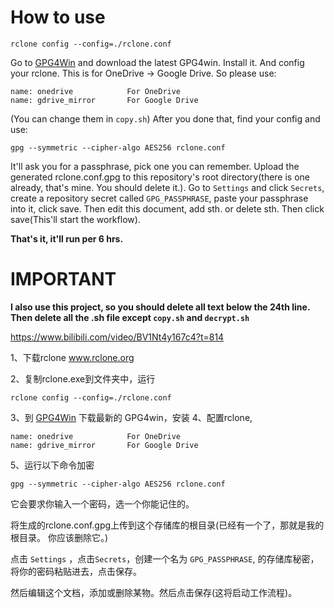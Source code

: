 # How to use

```shell 
rclone config --config=./rclone.conf
```

Go to <a href="https://gpg4win.org/thanks-for-download.html" target="_blank">GPG4Win</a> and download the latest GPG4win.
Install it.
And config your rclone. This is for OneDrive -> Google Drive. So please use:

```
name: onedrive            For OneDrive
name: gdrive_mirror       For Google Drive
```

(You can change them in `copy.sh`)
After you done that, find your config and use:

```shell
gpg --symmetric --cipher-algo AES256 rclone.conf
```

It'll ask you for a passphrase, pick one you can remember.
Upload the generated rclone.conf.gpg to this repository's root directory(there is one already, that's mine. You should delete it.).
Go to `Settings` and click `Secrets`, create a repository secret called `GPG_PASSPHRASE`, paste your passphrase into it, click save.
Then edit this document, add sth. or delete sth. Then click save(This'll start the workflow).

**That's it, it'll run per 6 hrs.**

# IMPORTANT

**I also use this project, so you should delete all text below the 24th line. Then delete all the .sh file except `copy.sh` and `decrypt.sh`**

https://www.bilibili.com/video/BV1Nt4y167c4?t=814

1、下载rclone  www.rclone.org

2、复制rclone.exe到文件夹中，运行

```shell
rclone config --config=./rclone.conf
```

3、到 <a href="https://gpg4win.org/thanks-for-download.html" target="_blank">GPG4Win</a> 下载最新的 GPG4win，安装
4、配置rclone,

```
name: onedrive            For OneDrive
name: gdrive_mirror       For Google Drive
```

5、运行以下命令加密

```shell
gpg --symmetric --cipher-algo AES256 rclone.conf
```

它会要求你输入一个密码，选一个你能记住的。  

将生成的rclone.conf.gpg上传到这个存储库的根目录(已经有一个了，那就是我的根目录。 你应该删除它。) 

点击 `Settings` ，点击`Secrets`，创建一个名为 `GPG_PASSPHRASE`, 的存储库秘密，将你的密码粘贴进去，点击保存。  

然后编辑这个文档，添加或删除某物。然后点击保存(这将启动工作流程)。


